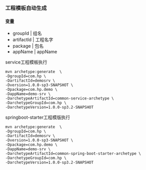 ### 工程模板自动生成

#### 变量

* groupId    | 组名
* artifactId | 工程名字
* package    | 包名
* appName    | appName


service工程模板执行
```shell
mvn archetype:generate  \
-DgroupId=com.hp \
-DartifactId=demosrv \
-Dversion=1.0.0-sp3-SNAPSHOT \
-Dpackage=com.hp.demo \
-DappName=demo-srv \
-DarchetypeArtifactId=common-service-archetype \
-DarchetypeGroupId=com.hp \
-DarchetypeVersion=1.0.0-sp3.2-SNAPSHOT
```


springboot-starter工程模版执行
```shell
mvn archetype:generate  \
-DgroupId=com.hp \
-DartifactId=demosrv \
-Dversion=1.0.0-sp3-SNAPSHOT \
-Dpackage=com.hp.demo \
-DappName=demo-srv \
-DarchetypeArtifactId=common-spring-boot-starter-archetype \
-DarchetypeGroupId=com.hp \
-DarchetypeVersion=1.0.0-sp3.2-SNAPSHOT
```
